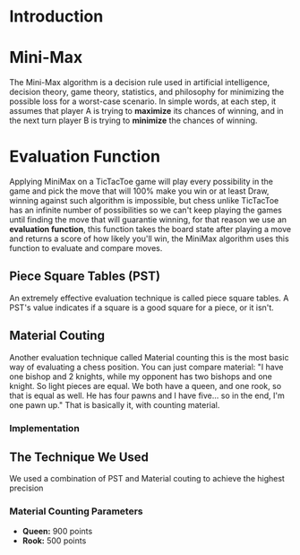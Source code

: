# Introduction

# Mini-Max

The Mini-Max algorithm is a decision rule used in artificial intelligence, decision theory, game theory, statistics,
and philosophy for minimizing the possible loss for a worst-case scenario. In simple words, at each step, it assumes
that player A is trying to **maximize** its chances of winning, and in the next turn player B is trying to **minimize** the
chances of winning.

# Evaluation Function

Applying MiniMax on a TicTacToe game will play every possibility in the game and pick the move that will 100% make you win or at least
Draw, winning against such algorithm is impossible, but chess unlike TicTacToe has an infinite number of possibilities so we can't keep playing the games until
finding the move that will guarantie winning, for that reason we use an **evaluation function**, this function takes the board state after playing a move
and returns a score of how likely you'll win, the MiniMax algorithm uses this function to evaluate and compare moves.

## Piece Square Tables (PST)

An extremely effective evaluation technique is called piece square tables. A PST's value indicates if a square is a good
square for a piece, or it isn't.

## Material Couting

Another evaluation technique called Material counting this is the most basic way of evaluating a chess position. You can just compare
material: "I have one bishop and 2 knights, while my opponent has two bishops and one knight. So light pieces are equal.
We both have a queen, and one rook, so that is equal as well. He has four pawns and I have five... so in the end, I'm
one pawn up." That is basically it, with counting material.

### Implementation

## The Technique We Used
We used a combination of PST and Material couting to achieve the highest precision
### Material Counting Parameters
- **Queen:** 900 points
- **Rook:** 500 points


  
